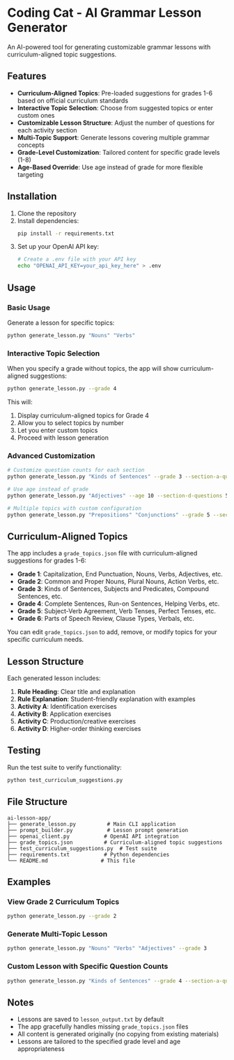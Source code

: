 # Coding Cat - AI Grammar Lesson Generator

An AI-powered tool for generating customizable grammar lessons with curriculum-aligned topic suggestions.

## Features

- **Curriculum-Aligned Topics**: Pre-loaded suggestions for grades 1-6 based on official curriculum standards
- **Interactive Topic Selection**: Choose from suggested topics or enter custom ones
- **Customizable Lesson Structure**: Adjust the number of questions for each activity section
- **Multi-Topic Support**: Generate lessons covering multiple grammar concepts
- **Grade-Level Customization**: Tailored content for specific grade levels (1-8)
- **Age-Based Override**: Use age instead of grade for more flexible targeting

## Installation

1. Clone the repository
2. Install dependencies:
   ```bash
   pip install -r requirements.txt
   ```
3. Set up your OpenAI API key:
   ```bash
   # Create a .env file with your API key
   echo "OPENAI_API_KEY=your_api_key_here" > .env
   ```

## Usage

### Basic Usage

Generate a lesson for specific topics:
```bash
python generate_lesson.py "Nouns" "Verbs"
```

### Interactive Topic Selection

When you specify a grade without topics, the app will show curriculum-aligned suggestions:

```bash
python generate_lesson.py --grade 4
```

This will:
1. Display curriculum-aligned topics for Grade 4
2. Allow you to select topics by number
3. Let you enter custom topics
4. Proceed with lesson generation

### Advanced Customization

```bash
# Customize question counts for each section
python generate_lesson.py "Kinds of Sentences" --grade 3 --section-a-questions 8 --section-b-questions 4

# Use age instead of grade
python generate_lesson.py "Adjectives" --age 10 --section-d-questions 5

# Multiple topics with custom configuration
python generate_lesson.py "Prepositions" "Conjunctions" --grade 5 --section-c-questions 3
```

## Curriculum-Aligned Topics

The app includes a `grade_topics.json` file with curriculum-aligned suggestions for grades 1-6:

- **Grade 1**: Capitalization, End Punctuation, Nouns, Verbs, Adjectives, etc.
- **Grade 2**: Common and Proper Nouns, Plural Nouns, Action Verbs, etc.
- **Grade 3**: Kinds of Sentences, Subjects and Predicates, Compound Sentences, etc.
- **Grade 4**: Complete Sentences, Run-on Sentences, Helping Verbs, etc.
- **Grade 5**: Subject-Verb Agreement, Verb Tenses, Perfect Tenses, etc.
- **Grade 6**: Parts of Speech Review, Clause Types, Verbals, etc.

You can edit `grade_topics.json` to add, remove, or modify topics for your specific curriculum needs.

## Lesson Structure

Each generated lesson includes:

1. **Rule Heading**: Clear title and explanation
2. **Rule Explanation**: Student-friendly explanation with examples
3. **Activity A**: Identification exercises
4. **Activity B**: Application exercises
5. **Activity C**: Production/creative exercises
6. **Activity D**: Higher-order thinking exercises

## Testing

Run the test suite to verify functionality:

```bash
python test_curriculum_suggestions.py
```

## File Structure

```
ai-lesson-app/
├── generate_lesson.py          # Main CLI application
├── prompt_builder.py           # Lesson prompt generation
├── openai_client.py           # OpenAI API integration
├── grade_topics.json          # Curriculum-aligned topic suggestions
├── test_curriculum_suggestions.py  # Test suite
├── requirements.txt           # Python dependencies
└── README.md                 # This file
```

## Examples

### View Grade 2 Curriculum Topics
```bash
python generate_lesson.py --grade 2
```

### Generate Multi-Topic Lesson
```bash
python generate_lesson.py "Nouns" "Verbs" "Adjectives" --grade 3
```

### Custom Lesson with Specific Question Counts
```bash
python generate_lesson.py "Kinds of Sentences" --grade 4 --section-a-questions 10 --section-b-questions 8 --section-c-questions 6 --section-d-questions 4
```

## Notes

- Lessons are saved to `lesson_output.txt` by default
- The app gracefully handles missing `grade_topics.json` files
- All content is generated originally (no copying from existing materials)
- Lessons are tailored to the specified grade level and age appropriateness